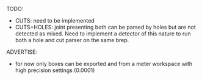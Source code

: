 TODO:
- CUTS: need to be implemented
- CUTS+HOLES: joint presenting both can be parsed by holes but are not detected as mixed. Need to implement a detector of this nature to run both a hole and cut parser on the same brep.

ADVERTISE:
- for now only boxes can be exported and from a meter workspace with high precision settings (0.0001)